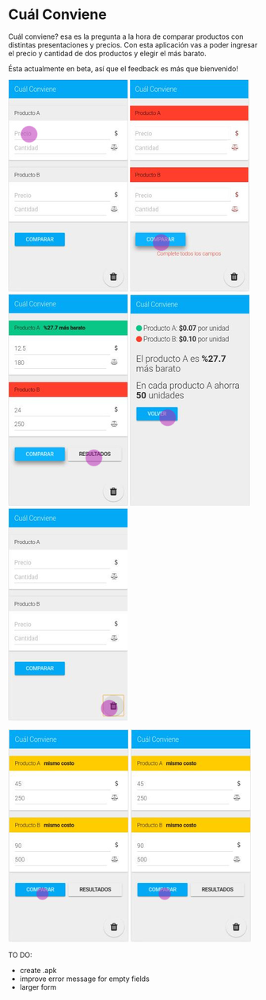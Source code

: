 # Cuál Conviene

Cuál conviene? esa es la pregunta a la hora de comparar productos con distintas presentaciones y precios.
Con esta aplicación vas a poder ingresar el precio y cantidad de dos productos y elegir el más barato.

Ésta actualmente en beta, así que el feedback es más que bienvenido!

![Init Screen](https://github.com/ceciliaschiebel/cual-conviene/blob/master/screenshots/tap_cc_1.jpeg "Init Screen")
![Error empty input](https://github.com/ceciliaschiebel/cual-conviene/blob/master/screenshots/tap_cc_2.jpeg "Error empty input")
![Price comparition](https://github.com/ceciliaschiebel/cual-conviene/blob/master/screenshots/tap_cc_3.jpeg "Price comparition")
![Show results](https://github.com/ceciliaschiebel/cual-conviene/blob/master/screenshots/tap_cc_4.jpeg "Show results")
![Clear form](https://github.com/ceciliaschiebel/cual-conviene/blob/master/screenshots/tap_cc_5.jpeg "Clear form")

![Equal cost](https://github.com/ceciliaschiebel/cual-conviene/blob/master/screenshots/tap_cc_6.jpeg "Equal cost")
![Equal cost results](https://github.com/ceciliaschiebel/cual-conviene/blob/master/screenshots/tap_cc_6.jpeg "Equal cost results")

TO DO:
- create .apk
- improve error message for empty fields
- larger form
